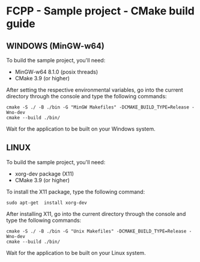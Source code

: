 # FCPP - Sample project - CMake build guide

## WINDOWS (MinGW-w64)

To build the sample project, you'll need:

- MinGW-w64 8.1.0 (posix threads)
- CMake 3.9 (or higher)

After setting the respective environmental variables, go into the current directory through the console and type the following commands:
```
cmake -S ./ -B ./bin -G "MinGW Makefiles" -DCMAKE_BUILD_TYPE=Release -Wno-dev
cmake --build ./bin/
```

Wait for the application to be built on your Windows system.

## LINUX

To build the sample project, you'll need:

- xorg-dev package (X11)
- CMake 3.9 (or higher)

To install the X11 package, type the following command:
```
sudo apt-get  install xorg-dev
```

After installing X11, go into the current directory through the console and type the following commands:
```
cmake -S ./ -B ./bin -G "Unix Makefiles" -DCMAKE_BUILD_TYPE=Release -Wno-dev
cmake --build ./bin/
```

Wait for the application to be built on your Linux system.
